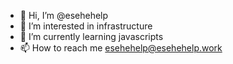 - 👋 Hi, I’m @esehehelp
- 👀 I’m interested in infrastructure
- 🌱 I’m currently learning javascripts
- 📫 How to reach me esehehelp@esehehelp.work

<!---
esehehelp/esehehelp is a ✨ special ✨ repository because its `README.md` (this file) appears on your GitHub profile.
You can click the Preview link to take a look at your changes.
--->
